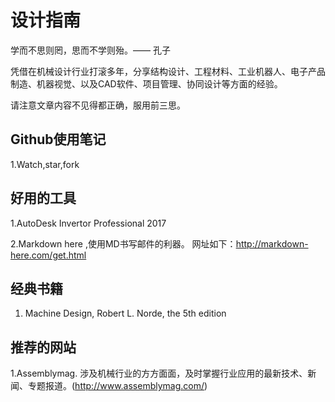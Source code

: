 # 设计指南

学而不思则罔，思而不学则殆。—— 孔子

凭借在机械设计行业打滚多年，分享结构设计、工程材料、工业机器人、电子产品制造、机器视觉、以及CAD软件、项目管理、协同设计等方面的经验。

请注意文章内容不见得都正确，服用前三思。

## Github使用笔记
1.Watch,star,fork


## 好用的工具
1.AutoDesk Invertor Professional 2017

2.Markdown here ,使用MD书写邮件的利器。 
网址如下：http://markdown-here.com/get.html


## 经典书籍
1. Machine Design, Robert L. Norde, the 5th edition



## 推荐的网站

1.Assemblymag. 涉及机械行业的方方面面，及时掌握行业应用的最新技术、新闻、专题报道。(http://www.assemblymag.com/)
 




